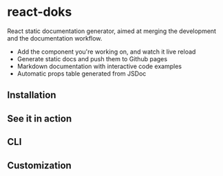 # react-doks

React static documentation generator, aimed at merging the development and the documentation workflow.

- Add the component you're working on, and watch it live reload
- Generate static docs and push them to Github pages
- Markdown documentation with interactive code examples
- Automatic props table generated from JSDoc

## Installation

## See it in action

## CLI

## Customization
